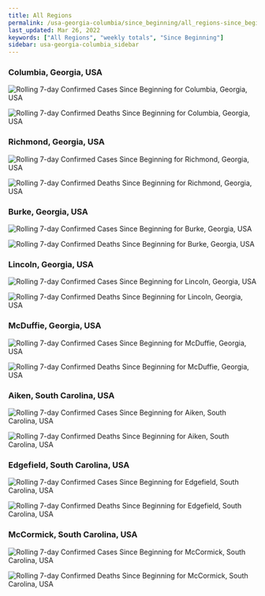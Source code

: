 ```yaml
---
title: All Regions
permalink: /usa-georgia-columbia/since_beginning/all_regions-since_beginning.html
last_updated: Mar 26, 2022
keywords: ["All Regions", "weekly totals", "Since Beginning"]
sidebar: usa-georgia-columbia_sidebar
---
```


<h3>Columbia, Georgia, USA</h3>

![Rolling 7-day Confirmed Cases Since Beginning for Columbia, Georgia, USA](/covid_tracker/images/graphs/usa-georgia-columbia-rolling_7_days_confirmed-since_beginning_graph.png)

![Rolling 7-day Confirmed Deaths Since Beginning for Columbia, Georgia, USA](/covid_tracker/images/graphs/usa-georgia-columbia-rolling_7_days_deaths-since_beginning_graph.png)

<h3>Richmond, Georgia, USA</h3>

![Rolling 7-day Confirmed Cases Since Beginning for Richmond, Georgia, USA](/covid_tracker/images/graphs/usa-georgia-richmond-rolling_7_days_confirmed-since_beginning_graph.png)

![Rolling 7-day Confirmed Deaths Since Beginning for Richmond, Georgia, USA](/covid_tracker/images/graphs/usa-georgia-richmond-rolling_7_days_deaths-since_beginning_graph.png)

<h3>Burke, Georgia, USA</h3>

![Rolling 7-day Confirmed Cases Since Beginning for Burke, Georgia, USA](/covid_tracker/images/graphs/usa-georgia-burke-rolling_7_days_confirmed-since_beginning_graph.png)

![Rolling 7-day Confirmed Deaths Since Beginning for Burke, Georgia, USA](/covid_tracker/images/graphs/usa-georgia-burke-rolling_7_days_deaths-since_beginning_graph.png)

<h3>Lincoln, Georgia, USA</h3>

![Rolling 7-day Confirmed Cases Since Beginning for Lincoln, Georgia, USA](/covid_tracker/images/graphs/usa-georgia-lincoln-rolling_7_days_confirmed-since_beginning_graph.png)

![Rolling 7-day Confirmed Deaths Since Beginning for Lincoln, Georgia, USA](/covid_tracker/images/graphs/usa-georgia-lincoln-rolling_7_days_deaths-since_beginning_graph.png)

<h3>McDuffie, Georgia, USA</h3>

![Rolling 7-day Confirmed Cases Since Beginning for McDuffie, Georgia, USA](/covid_tracker/images/graphs/usa-georgia-mcduffie-rolling_7_days_confirmed-since_beginning_graph.png)

![Rolling 7-day Confirmed Deaths Since Beginning for McDuffie, Georgia, USA](/covid_tracker/images/graphs/usa-georgia-mcduffie-rolling_7_days_deaths-since_beginning_graph.png)

<h3>Aiken, South Carolina, USA</h3>

![Rolling 7-day Confirmed Cases Since Beginning for Aiken, South Carolina, USA](/covid_tracker/images/graphs/usa-south_carolina-aiken-rolling_7_days_confirmed-since_beginning_graph.png)

![Rolling 7-day Confirmed Deaths Since Beginning for Aiken, South Carolina, USA](/covid_tracker/images/graphs/usa-south_carolina-aiken-rolling_7_days_deaths-since_beginning_graph.png)

<h3>Edgefield, South Carolina, USA</h3>

![Rolling 7-day Confirmed Cases Since Beginning for Edgefield, South Carolina, USA](/covid_tracker/images/graphs/usa-south_carolina-edgefield-rolling_7_days_confirmed-since_beginning_graph.png)

![Rolling 7-day Confirmed Deaths Since Beginning for Edgefield, South Carolina, USA](/covid_tracker/images/graphs/usa-south_carolina-edgefield-rolling_7_days_deaths-since_beginning_graph.png)

<h3>McCormick, South Carolina, USA</h3>

![Rolling 7-day Confirmed Cases Since Beginning for McCormick, South Carolina, USA](/covid_tracker/images/graphs/usa-south_carolina-mccormick-rolling_7_days_confirmed-since_beginning_graph.png)

![Rolling 7-day Confirmed Deaths Since Beginning for McCormick, South Carolina, USA](/covid_tracker/images/graphs/usa-south_carolina-mccormick-rolling_7_days_deaths-since_beginning_graph.png)
